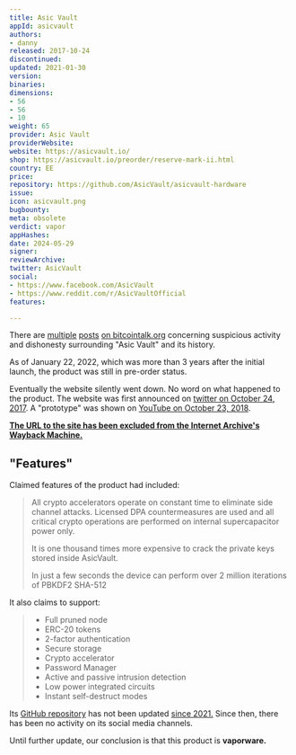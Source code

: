 ```yaml
---
title: Asic Vault
appId: asicvault
authors:
- danny
released: 2017-10-24
discontinued: 
updated: 2021-01-30
version: 
binaries: 
dimensions:
- 56
- 56
- 10
weight: 65
provider: Asic Vault
providerWebsite: 
website: https://asicvault.io/
shop: https://asicvault.io/preorder/reserve-mark-ii.html
country: EE
price: 
repository: https://github.com/AsicVault/asicvault-hardware
issue: 
icon: asicvault.png
bugbounty: 
meta: obsolete
verdict: vapor
appHashes: 
date: 2024-05-29
signer: 
reviewArchive: 
twitter: AsicVault
social:
- https://www.facebook.com/AsicVault
- https://www.reddit.com/r/AsicVaultOfficial
features: 

---
```


There are [multiple](https://bitcointalk.org/index.php?topic=5341381.0) [posts](https://bitcointalk.org/index.php?topic=5186716.0) [on bitcointalk.org](https://bitcointalk.org/index.php?topic=2706485.msg43306498#msg43306498) concerning suspicious activity and dishonesty surrounding "Asic Vault" and its history.

As of January 22, 2022, which was more than 3 years after the initial launch, the product was still in pre-order status. 

Eventually the website silently went down. No word on what happened to the product. The website was first announced on [twitter on October 24, 2017](https://twitter.com/AsicVault/status/922741020038660097). A "prototype" was shown on [YouTube on October 23, 2018](https://www.youtube.com/watch?v=x_hdvYUQNxo).

**[The URL to the site has been excluded from the Internet Archive's Wayback Machine.](https://web.archive.org/web/20240000000000*/asicvault.io)**

## "Features"

Claimed features of the product had included:

> All crypto accelerators operate on constant time to eliminate side channel attacks. Licensed DPA countermeasures are used and all critical crypto operations are performed on internal supercapacitor power only.
>
> It is one thousand times more expensive to crack the private keys stored inside AsicVault.
>
> In just a few seconds the device can perform over 2 million iterations of PBKDF2 SHA-512

It also claims to support:

> - Full pruned node
> - ERC-20 tokens 
> - 2-factor authentication
> - Secure storage
> - Crypto accelerator
> - Password Manager
> - Active and passive intrusion detection
> - Low power integrated circuits
> - Instant self-destruct modes

Its [GitHub repository](https://github.com/AsicVault/asicvault-hardware) has not been updated [since 2021.](https://github.com/AsicVault/asicvault-hardware/commits/main/) Since then, there has been no activity on its social media channels.

Until further update, our conclusion is that this product is **vaporware.** 